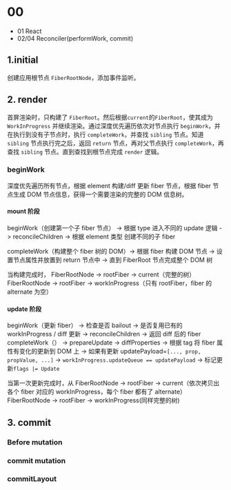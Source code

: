 # 00

- 01 React
- 02/04 Reconciler(performWork, commit)

## 1.initial

创建应用根节点 `FiberRootNode`，添加事件监听。

## 2. render

首屏渲染时，只构建了 `FiberRoot`。然后根据`current`的`FiberRoot`，使其成为 `WorkInProgress` 并继续渲染。通过深度优先遍历依次对节点执行 `beginWork`，并在执行到没有子节点时，执行 `completeWork`，并查找 `sibling` 节点。知道 `sibling` 节点执行完之后，返回 `return` 节点，再对父节点执行 `completeWork`，再查找 `sibling` 节点。直到查找到根节点完成 `render` 逻辑。

### beginWork

深度优先遍历所有节点，根据 element 构建/diff 更新 fiber 节点，根据 fiber 节点生成 DOM 节点信息，获得一个需要渲染的完整的 DOM 信息树。

#### mount 阶段

beginWork（创建第一个子 fiber 节点） -> 根据 type 进入不同的 update 逻辑 -> reconcileChildren -> 根据 element 类型 创建不同的子 fiber

completeWork（构建整个 fiber 树的 DOM）-> 根据 fiber 构建 DOM 节点 -> 设置节点属性并放置到 return 节点中 -> 直到 FiberRoot 节点完成整个 DOM 树

当构建完成时， FiberRootNode -> rootFiber -> current（完整的树）
FiberRootNode -> rootFiber -> workInProgress（只有 rootFiber，fiber 的 alternate 为空）

#### update 阶段

beginWork（更新 fiber） -> 检查是否 bailout -> 是否复用已有的 workInProgress / diff 更新 -> reconcileChildren -> 返回 diff 后的 fiber
completeWork（） -> prepareUpdate -> diffProperties -> 根据 tag 将 fiber 属性有变化的更新到 DOM 上 -> 如果有更新 updatePayload=`[..., prop, propValue, ...]` -> `workInProgress.updateQueue == updatePayload` -> 标记更新`flags |= Update`

当第一次更新完成时，从 FiberRootNode -> rootFiber -> current（依次拷贝出 各个 fiber 对应的 workInProgress，每个 fiber 都有了 alternate）
FiberRootNode -> rootFiber -> workInProgress(同样完整的树)

## 3. commit

### Before mutation

### commit mutation

### commitLayout
